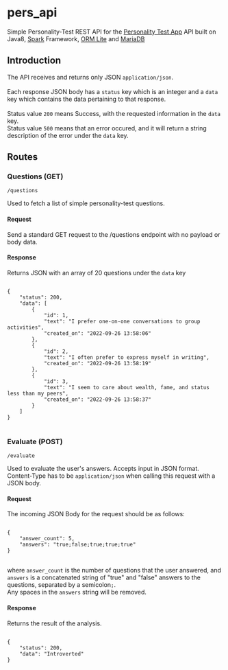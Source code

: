 # pers_api

Simple Personality-Test REST API for the [Personality Test App](https://github.com/fourthperson/personality_test_app)
API built on Java8,
[Spark](https://sparkjava.com/) Framework, [ORM Lite](https://ormlite.com/) and [MariaDB](https://mariadb.org/)

## Introduction

The API receives and returns only JSON <code>application/json</code>.<br/><br/>
Each response JSON body has a <code>status</code> key which is an integer and a <code>data</code> key which contains the
data pertaining to that response.<br/><br/>
Status value <code>200</code> means Success, with the requested information in the <code>data</code> key.<br/>
Status value <code>500</code> means that an error occured, and it will return a string
description of the error under the <code>data</code> key.

## Routes

### Questions (GET)

<pre><code>/questions</code></pre>

Used to fetch a list of simple personality-test questions.

#### Request

Send a standard GET request to the /questions endpoint with no payload or body data.

#### Response

Returns JSON with an array of 20 questions under the <code>data</code> key

<pre>
<code>
{
    "status": 200,
    "data": [
        {
            "id": 1,
            "text": "I prefer one-on-one conversations to group activities",
            "created_on": "2022-09-26 13:58:06"
        },
        {
            "id": 2,
            "text": "I often prefer to express myself in writing",
            "created_on": "2022-09-26 13:58:19"
        },
        {
            "id": 3,
            "text": "I seem to care about wealth, fame, and status less than my peers",
            "created_on": "2022-09-26 13:58:37"
        }
    ]
}
</code>
</pre>

### Evaluate (POST)

<pre><code>/evaluate</code></pre>

Used to evaluate the user's answers. Accepts input in JSON format. Content-Type has to be <code>application/json</code>
when calling this request with a JSON body.<br/>

#### Request

The incoming JSON Body for the request should be as follows:
<pre>
<code>
{
    "answer_count": 5,
    "answers": "true;false;true;true;true"
}
</code>
</pre>
where <code>answer_count</code> is the number of questions that the user answered, and <code>answers</code> is a
concatenated string of "true" and "false" answers to the questions, separated by a semicolon<code>;</code>.<br/>
Any spaces in the <code>answers</code> string will be removed.

#### Response

Returns the result of the analysis.
<pre>
<code>
{
    "status": 200,
    "data": "Introverted"
}
</code>
</pre>
